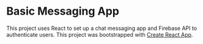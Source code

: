 # Basic Messaging App

This project uses React to set up a chat messaging app and Firebase API to authenticate users.
This project was bootstrapped with [Create React App](https://github.com/facebook/create-react-app).
